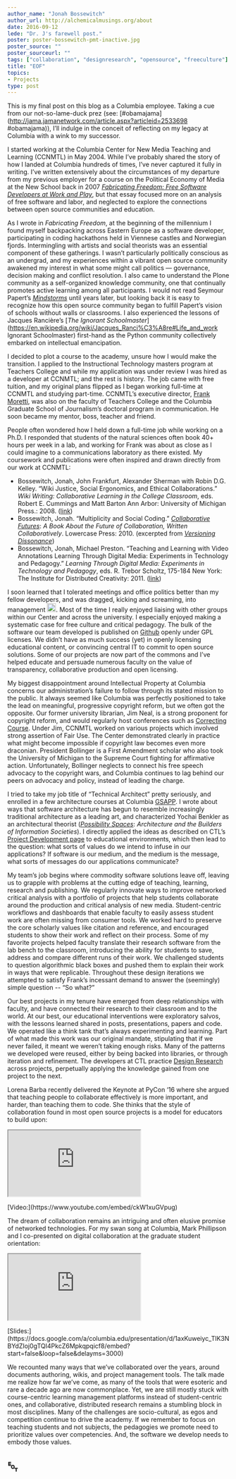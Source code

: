 ```yaml
---
author_name: "Jonah Bossewitch"
author_url: http://alchemicalmusings.org/about
date: 2016-09-12
lede: "Dr. J's farewell post."
poster: poster-bossewitch-pmt-inactive.jpg
poster_source: ""
poster_sourceurl: ""
tags: ["collaboration", "designresearch", "opensource", "freeculture"]
title: "EOF"
topics:
- Projects
type: post
---
```


This is my final post on this blog as a Columbia employee. Taking a cue from our not-so-lame-duck prez (see: [#obamajama](http://jama.jamanetwork.com/article.aspx?articleid=2533698 #obamajama)), I’ll indulge in the conceit of reflecting on my legacy at Columbia with a wink to my successor.
 
I started working at the Columbia Center for New Media Teaching and Learning (CCNMTL) in May 2004. While I’ve probably shared the story of how I landed at Columbia hundreds of times, I’ve never captured it fully in writing. I’ve written extensively about the circumstances of my departure from my previous employer for a course on the Political Economy of Media at the New School back in 2007 [_Fabricating Freedom: Free Software Developers at Work and Play_](http://pocketknowledge.tc.columbia.edu/home.php/viewfile/38498), but that essay focused more on an analysis of free software and labor, and neglected to explore the connections between open source communities and education.

As I wrote in _Fabricating Freedom_, at the beginning of the millennium I found myself backpacking across Eastern Europe as a software developer, participating in coding hackathons held in Viennese castles and Norwegian fjords. Intermingling with artists and social theorists was an essential component of these gatherings. I wasn’t particularly politically conscious as an undergrad, and my experiences within a vibrant open source community awakened my interest in what some might call politics — governance, decision making and conflict resolution. I also came to understand the Plone community as a self-organized knowledge community, one that continually promotes active learning among all participants.  I would not read Seymour Papert’s  [_Mindstorms_](https://en.wikipedia.org/wiki/Mindstorms_%28book%29) until years later, but looking back it is easy to recognize how this open source community began to fulfill Papert’s vision of schools without walls or classrooms. I also experienced the lessons of Jacques Rancière’s [_The Ignorant Schoolmaster_](https://en.wikipedia.org/wiki/Jacques_Ranci%C3%A8re#Life_and_work Ignorant Schoolmaster) first-hand as the Python community collectively embarked on intellectual emancipation.

I decided to plot a course to the academy, unsure how I would make the transition. I applied to the Instructional Technology masters program at Teachers College and while my application was under review I was hired as a developer at CCNMTL; and the rest is history. The job came with free tuition, and my original plans flipped as I began working full-time at CCNMTL and studying part-time. CCNMTL’s executive director, [Frank Moretti](http://alchemicalmusings.org/2013/07/16/dear-frank/), was also on the faculty of Teachers College and the Columbia Graduate School of Journalism’s doctoral program in communication. He soon became  my mentor, boss, teacher and friend.  

People often wondered how I held down a full-time job while working on a Ph.D. I responded that students of the natural sciences often book 40+ hours per week in a lab, and working for Frank was about as close as I could imagine to a communications laboratory as there existed. My coursework and publications were often inspired and drawn directly from our work at CCNMTL:

* Bossewitch, Jonah, John Frankfurt, Alexander Sherman with Robin D.G. Kelley. “Wiki Justice, Social Ergonomics, and Ethical Collaborations.” _Wiki Writing: Collaborative Learning in the College Classroom_, eds. Robert E. Cummings and Matt Barton Ann Arbor: University of Michigan Press.: 2008. ([link](http://academiccommons.columbia.edu/catalog/ac:129460))
* Bossewitch, Jonah. “Multiplicity and Social Coding.” [_Collaborative Futures_](http://collaborative-futures.org/): _A Book About the Future of Collaboration, Written Collaboratively_. Lowercase Press: 2010. (excerpted from [_Versioning Dissonance_](http://alchemicalmusings.org/files/essays/versioning_dissonance/versioning_dissonance_jbossewitch_apa.pdf))
* Bossewitch, Jonah, Michael Preston. “Teaching and Learning with Video Annotations Learning Through Digital Media: Experiments in Technology and Pedagogy.” _Learning Through Digital Media: Experiments in Technology and Pedagogy_, eds. R. Trebor Scholtz, 175-184 New York: The Institute for Distributed Creativity: 2011. ([link](http://academiccommons.columbia.edu/catalog/ac%3A147417)) 

I soon learned that I tolerated meetings and office politics better than my fellow developers, and was dragged, kicking and screaming, into management 
<img src="/img/assets/emoji-wink.png" style="height: 20px;"/>.
Most of the time I really enjoyed liaising with other groups within our Center and across the university. I especially enjoyed making a systematic case for free culture and critical pedagogy. The bulk of the software our team developed is published on [Github](https://github.com/ccnmtl/) openly under GPL licenses.  We didn’t have as much success (yet) in openly licensing educational content, or convincing central IT to commit to open source solutions. Some of our projects are now part of the commons and I’ve helped educate and persuade numerous faculty on the value of transparency, collaborative production and open licensing. 

My biggest disappointment around Intellectual Property at Columbia concerns our administration’s failure to follow through its stated mission to the public.  It always seemed like Columbia was perfectly positioned to take the lead on meaningful, progressive copyright reform, but we often got the opposite. Our former university librarian, Jim Neal, is a strong proponent for copyright reform, and would regularly host conferences such as [Correcting Course](http://correctingcourse.columbia.edu/program.html). Under Jim, CCNMTL worked on various projects which involved strong assertion of Fair Use. The Center demonstrated clearly in practice what might become impossible if copyright law becomes even more draconian. President Bollinger is a First Amendment scholar who also took the University of Michigan to the Supreme Court fighting for affirmative action. Unfortunately, Bollinger neglects to connect his free speech advocacy to the copyright wars, and Columbia continues to lag behind our peers on advocacy and policy, instead of leading the charge.

I tried to take my job title of “Technical Architect” pretty seriously, and enrolled in a few architecture courses at Columbia [GSAPP](https://www.arch.columbia.edu). I wrote about ways that software architecture has begun to resemble increasingly traditional architecture as a leading art, and characterized Yochai Benkler as an architectural theorist ([_Possibility Spaces_](http://pocketknowledge.tc.columbia.edu/home.php/viewfile/69866): _Architecture and the Builders of Information Societies_). I directly applied the ideas as described on CTL’s [Project Development page](http://ctl.columbia.edu/support/project-development/) to educational environments, which then lead to the question: what sorts of values do we intend to infuse in our applications? If software is our  medium, and the medium is the message, what sorts of messages do our applications communicate?

My team’s job begins where commodity software solutions leave off, leaving us to grapple with problems at the cutting edge of teaching, learning, research and publishing. We regularly innovate ways to improve networked critical analysis with a portfolio of projects that help students collaborate around the production and critical analysis of new media. Student-centric workflows and dashboards that enable faculty to easily assess student work are often missing from consumer tools. We worked hard to preserve the core scholarly values like citation and reference, and encouraged students to show their work and reflect on their process. Some of my favorite projects helped faculty translate their research software from the lab bench to the classroom, introducing the ability for students to save, address and compare different runs of their work.  We challenged students to question algorithmic black boxes and pushed them to explain their work in ways that were replicable. Throughout these design iterations we attempted to satisfy Frank’s incessant demand to answer the (seemingly) simple question -- “So what?”

Our best projects in my tenure have emerged from deep relationships with faculty, and have connected their research to their classroom and to the world. At our best, our educational interventions were exploratory salvos, with the lessons learned shared in posts, presentations, papers and code. We operated like a think tank that’s always experimenting  and learning. Part of what made this work was our original mandate, stipulating that if we never failed, it meant we weren’t taking enough risks. Many of the patterns we developed were reused, either by being backed into libraries, or through iteration and refinement. The developers at CTL practice [Design Research](http://ccnmtl.columbia.edu/dr/) across projects, perpetually applying the knowledge gained from one project to the next. 
 
Lorena Barba recently delivered the Keynote at PyCon ‘16 where she argued that teaching people to collaborate effectively is more important, and harder, than teaching them to code. She thinks that the style of collaboration found in most open source projects is a model for educators to build upon:

<div class="video-display embed-responsive embed-responsive-4by3"><iframe class="embed-responsive-item" src="https://www.youtube.com/embed/ckW1xuGVpug" allowfullscreen></iframe></div><p class="visible-print-block">[Video:](https://www.youtube.com/embed/ckW1xuGVpug)</p>

The dream of collaboration remains an intriguing and often elusive promise of networked technologies. For my swan song at Columbia, Mark Phillipson and I co-presented on digital collaboration at the graduate student orientation:

<div class="video-display embed-responsive embed-responsive-4by3"><iframe class="embed-responsive-item" src="https://docs.google.com/a/columbia.edu/presentation/d/1axKuweiyc_TlK3NBYdZIoj0gTQI4PkcZ6Mpkqpqicf8/embed?start=false&loop=false&delayms=3000" allowfullscreen></iframe></div><p class="visible-print-block">[Slides:](https://docs.google.com/a/columbia.edu/presentation/d/1axKuweiyc_TlK3NBYdZIoj0gTQI4PkcZ6Mpkqpqicf8/embed?start=false&loop=false&delayms=3000)</p>


We recounted many ways that we’ve collaborated over the years, around documents authoring, wikis, and project management tools. The talk made me realize how far we’ve come, as many of the tools that were esoteric and rare a decade ago are now commonplace. Yet, we are still mostly stuck with course-centric learning management platforms instead of student-centric ones, and collaborative, distributed research remains a stumbling block in most disciplines. Many of the challenges are socio-cultural, as egos and competition continue to drive the academy. If we remember to focus on teaching students and not subjects, the pedagogies we promote need to prioritize values over competencies. And, the software we develop needs to embody those values.

<p style="font-size: 30px; margin: 30px 0 10px 0; font-weight: bold;">&#9220;</p>
